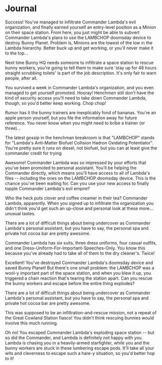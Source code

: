 # Journal

Success! You've managed to infiltrate Commander Lambda's evil organization, and finally earned yourself an entry-level position as a Minion on their space station. From here, you just might be able to subvert Commander Lambda's plans to use the LAMBCHOP doomsday device to destroy Bunny Planet. Problem is, Minions are the lowest of the low in the Lambda hierarchy. Better buck up and get working, or you'll never make it to the top...

Next time Bunny HQ needs someone to infiltrate a space station to rescue bunny workers, you're going to tell them to make sure 'stay up for 48 hours straight scrubbing toilets' is part of the job description. It's only fair to warn people, after all.

You survived a week in Commander Lambda's organization, and you even managed to get yourself promoted. Hooray! Henchmen still don't have the kind of security access you'll need to take down Commander Lambda, though, so you'd better keep working. Chop chop!

Rumor has it the bunny trainers are inexplicably fond of bananas. You're an apple person yourself, but you file the information away for future reference. You never know when you might need to bribe a trainer (or three)...

The latest gossip in the henchman breakroom is that "LAMBCHOP" stands for "Lambda's Anti-Matter Biofuel Collision Hadron Oxidating Potentiator". You're pretty sure it runs on diesel, not biofuel, but you can at least give the commander credit for trying.

Awesome! Commander Lambda was so impressed by your efforts that you've been promoted to personal assistant. You'll be helping the Commander directly, which means you'll have access to all of Lambda's files -- including the ones on the LAMBCHOP doomsday device. This is the chance you've been waiting for. Can you use your new access to finally topple Commander Lambda's evil empire?

Who the heck puts clover and coffee creamer in their tea? Commander Lambda, apparently. When you signed up to infiltrate the organization you didn't think you'd get such an up-close and personal look at these more... unusual tastes.

There are a lot of difficult things about being undercover as Commander Lambda's personal assistant, but you have to say, the personal spa and private hot cocoa bar are pretty awesome.

Commander Lambda has six suits, three dress uniforms, four casual outfits, and one Dress-Uniform-For-Important-Speeches-Only. You know this because you've already had to take all of them to the dry cleaner's. Twice!

Excellent! You've destroyed Commander Lambda's doomsday device and saved Bunny Planet! But there's one small problem: the LAMBCHOP was a wool-y important part of the space station, and when you blew it up, you triggered a chain reaction that's tearing the station apart. Can you rescue the bunny workers and escape before the entire thing explodes?

There are a lot of difficult things about being undercover as Commander Lambda's personal assistant, but you have to say, the personal spa and private hot cocoa bar are pretty awesome.

This was supposed to be an infiltration-and-rescue mission, not a repeat of the Great Cowland Station fiasco! You didn't think rescuing bunnies would involve this much running.

Oh no! You escaped Commander Lambda's exploding space station -- but so did the Commander, and Lambda is definitely not happy with you. Lambda is chasing you in a heavily-armed starfighter, while you and the bunny workers are stuck in these lumbering escape pods. It'll take all your wits and cleverness to escape such a hare-y situation, so you'd better hop to it!
